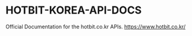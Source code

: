 # HOTBIT-KOREA-API-DOCS
Official Documentation for the hotbit.co.kr APIs. https://www.hotbit.co.kr/

